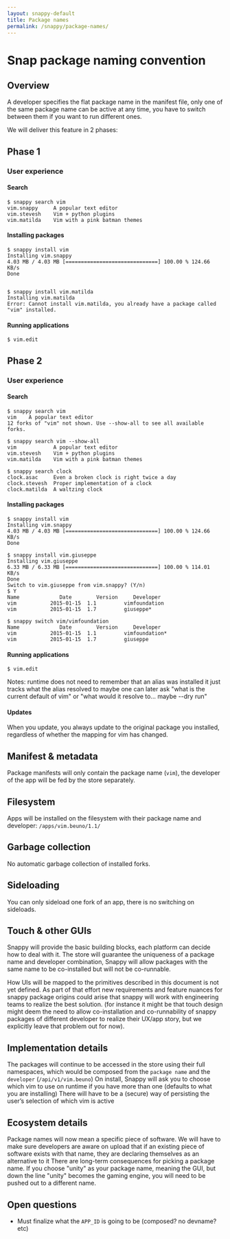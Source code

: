 ```yaml
---
layout: snappy-default
title: Package names
permalink: /snappy/package-names/
---
```

# Snap package naming convention
## Overview
A developer specifies the flat package name in the manifest file, only one of 
the same package name can be active at any time, you have to switch between 
them if you want to run different ones.

We will deliver this feature in 2 phases:

## Phase 1

### User experience

#### Search

    $ snappy search vim
    vim.snappy     A popular text editor
    vim.stevesh    Vim + python plugins
    vim.matilda    Vim with a pink batman themes


#### Installing packages

    $ snappy install vim
    Installing vim.snappy
    4.03 MB / 4.03 MB [==============================] 100.00 % 124.66 KB/s
    Done


    $ snappy install vim.matilda
    Installing vim.matilda
    Error: Cannot install vim.matilda, you already have a package called "vim" installed.


#### Running applications
    $ vim.edit


## Phase 2

### User experience

#### Search

    $ snappy search vim
    vim    A popular text editor
    12 forks of "vim" not shown. Use --show-all to see all available forks.

    $ snappy search vim --show-all
    vim            A popular text editor
    vim.stevesh    Vim + python plugins
    vim.matilda    Vim with a pink batman themes 

    $ snappy search clock
    clock.asac     Even a broken clock is right twice a day
    clock.stevesh  Proper implementation of a clock
    clock.matilda  A waltzing clock


#### Installing packages
    $ snappy install vim
    Installing vim.snappy
    4.03 MB / 4.03 MB [==============================] 100.00 % 124.66 KB/s
    Done

    $ snappy install vim.giuseppe
    Installing vim.giuseppe
    6.33 MB / 6.33 MB [==============================] 100.00 % 114.01 KB/s
    Done
    Switch to vim.giuseppe from vim.snappy? (Y/n)
    $ Y
    Name             Date        Version     Developer
    vim           2015-01-15  1.1         vimfoundation
    vim           2015-01-15  1.7         giuseppe*

    $ snappy switch vim/vimfoundation
    Name             Date        Version     Developer
    vim           2015-01-15  1.1         vimfoundation*
    vim           2015-01-15  1.7         giuseppe


#### Running applications
    $ vim.edit

Notes:
    runtime does not need to remember that an alias was installed it just 
    tracks what the alias resolved to maybe one can later ask "what is the 
    current default of vim" or "what would it resolve to... maybe --dry run"

#### Updates
When you update, you always update to the original package you installed, 
regardless of whether the mapping for vim has changed.

## Manifest & metadata
Package manifests will only contain the package name (`vim`), the developer of 
the app will be fed by the store separately.

## Filesystem
Apps will be installed on the filesystem with their package name and developer:
`/apps/vim.beuno/1.1/`

## Garbage collection
No automatic garbage collection of installed forks.

## Sideloading
You can only sideload one fork of an app, there is no switching on sideloads.

## Touch & other GUIs
Snappy will provide the basic building blocks, each platform can decide how to
deal with it. The store will guarantee the uniqueness of a package name and
developer combination, Snappy will allow packages with the same name to be
co-installed but will not be co-runnable.

How UIs will be mapped to the primitives described in this document is not yet
defined. As part of that effort new requirements and feature nuances for snappy
package origins could arise that snappy will work with engineering teams to
realize the best solution. (for instance it might be that touch design might
deem the need to allow co-installation and co-runnability of snappy packages of
different developer to realize their UX/app story, but we explicitly leave that
problem out for now).

## Implementation details
The packages will continue to be accessed in the store using their full
namespaces, which would be composed from the `package name` and the `developer`
(`/api/v1/vim.beuno`) On install, Snappy will ask you to choose which vim to
use on runtime if you have more than one (defaults to what you are installing)
There will have to be a (secure) way of persisting the user’s selection of
which vim is active

## Ecosystem details
Package names will now mean a specific piece of software. We will have to make 
sure developers are aware on upload that if an existing piece of software 
exists with that name, they are declaring themselves as an alternative to it
There are long-term consequences for picking a package name. If you choose 
"unity" as your package name, meaning the GUI, but down the line "unity"
becomes the gaming engine, you will need to be pushed out to a different name.

## Open questions
* Must finalize what the `APP_ID` is going to be (composed? no devname? etc)
